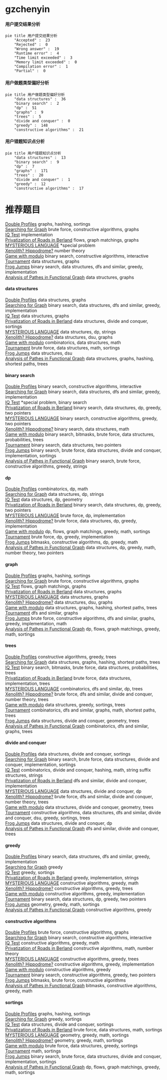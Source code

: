 # gzchenyin
<!-- tabs:start -->
#### **用户提交结果分析**

```mermaid
pie title 用户提交结果分析
    "Accepted" :  23
    "Rejected" :  0
    "Wrong answer" :  19
    "Runtime error" :  4
    "Time limit exceeded" :  3
    "Memory limit exceeded" :  0
    "Compilation error" :  1
    "Partial" :  0
```
#### **用户做题类型偏好分析**

```mermaid
pie title 用户做题类型偏好分析
    "data structures" :  36
    "binary search" :  2
    "dp" :  51
    "graphs" :  9
    "trees" :  5
    "divide and conquer" :  0
    "greedy" :  148
    "constructive algorithms" :  21
```
#### **用户错题知识点分析**

```mermaid
pie title 用户错题知识点分析
    "data structures" :  13
    "binary search" :  9
    "dp" :  7
    "graphs" :  171
    "trees" :  20
    "divide and conquer" :  1
    "greedy" :  12
    "constructive algorithms" :  17
```
<!-- tabs:end -->
# 推荐题目
[Double Profiles](http://codeforces.com/problemset/problem/154/C)		graphs,
                        hashing,
                        sortings		  
[Searching for Graph](http://codeforces.com/problemset/problem/402/C)		brute force,
                        constructive algorithms,
                        graphs		  
[IQ Test](http://codeforces.com/problemset/problem/328/A)		implementation		  
[Privatization of Roads in Berland](http://codeforces.com/problemset/problem/1070/I)		flows,
                        graph matchings,
                        graphs		  
[MYSTERIOUS LANGUAGE](http://codeforces.com/problemset/problem/171/E)		*special problem		  
[Xenolith? Hippodrome?](http://codeforces.com/problemset/problem/1505/D)		number theory		  
[Game with modulo](https://codeforces.com/contest/1104/problem/D)		binary search,
                        constructive algorithms,
                        interactive		  
[Tournament](http://codeforces.com/problemset/problem/878/C)		data structures,
                        graphs		  
[Frog Jumps](http://codeforces.com/problemset/problem/1324/C)		binary search,
                        data structures,
                        dfs and similar,
                        greedy,
                        implementation		  
[Analysis of Pathes in Functional Graph](http://codeforces.com/problemset/problem/702/E)		data structures,
                        graphs		  
<!-- tabs:start -->
#### **data structures**
[Double Profiles](http://codeforces.com/problemset/problem/878/C)		data structures,
                        graphs		  
[Searching for Graph](http://codeforces.com/problemset/problem/1324/C)		binary search,
                        data structures,
                        dfs and similar,
                        greedy,
                        implementation		  
[IQ Test](http://codeforces.com/problemset/problem/702/E)		data structures,
                        graphs		  
[Privatization of Roads in Berland](http://codeforces.com/problemset/problem/459/D)		data structures,
                        divide and conquer,
                        sortings		  
[MYSTERIOUS LANGUAGE](http://codeforces.com/problemset/problem/1366/G)		data structures,
                        dp,
                        strings		  
[Xenolith? Hippodrome?](http://codeforces.com/problemset/problem/813/F)		data structures,
                        dsu,
                        graphs		  
[Game with modulo](http://codeforces.com/problemset/problem/283/E)		combinatorics,
                        data structures,
                        math		  
[Tournament](http://codeforces.com/problemset/problem/538/F)		brute force,
                        data structures,
                        math,
                        sortings		  
[Frog Jumps](http://codeforces.com/problemset/problem/566/D)		data structures,
                        dsu		  
[Analysis of Pathes in Functional Graph](http://codeforces.com/problemset/problem/763/D)		data structures,
                        graphs,
                        hashing,
                        shortest paths,
                        trees		  
#### **binary search**
[Double Profiles](https://codeforces.com/contest/1104/problem/D)		binary search,
                        constructive algorithms,
                        interactive		  
[Searching for Graph](http://codeforces.com/problemset/problem/1324/C)		binary search,
                        data structures,
                        dfs and similar,
                        greedy,
                        implementation		  
[IQ Test](http://codeforces.com/problemset/problem/1170/E)		*special problem,
                        binary search		  
[Privatization of Roads in Berland](http://codeforces.com/problemset/problem/1492/C)		binary search,
                        data structures,
                        dp,
                        greedy,
                        two pointers		  
[MYSTERIOUS LANGUAGE](http://codeforces.com/problemset/problem/1463/D)		binary search,
                        constructive algorithms,
                        greedy,
                        two pointers		  
[Xenolith? Hippodrome?](http://codeforces.com/problemset/problem/1490/G)		binary search,
                        data structures,
                        math		  
[Game with modulo](http://codeforces.com/problemset/problem/1479/D)		binary search,
                        bitmasks,
                        brute force,
                        data structures,
                        probabilities,
                        trees		  
[Tournament](http://codeforces.com/problemset/problem/1436/E)		binary search,
                        data structures,
                        two pointers		  
[Frog Jumps](http://codeforces.com/problemset/problem/1461/D)		binary search,
                        brute force,
                        data structures,
                        divide and conquer,
                        implementation,
                        sortings		  
[Analysis of Pathes in Functional Graph](http://codeforces.com/problemset/problem/1493/C)		binary search,
                        brute force,
                        constructive algorithms,
                        greedy,
                        strings		  
#### **dp**
[Double Profiles](http://codeforces.com/problemset/problem/439/E)		combinatorics,
                        dp,
                        math		  
[Searching for Graph](http://codeforces.com/problemset/problem/1366/G)		data structures,
                        dp,
                        strings		  
[IQ Test](http://codeforces.com/problemset/problem/932/F)		data structures,
                        dp,
                        geometry		  
[Privatization of Roads in Berland](http://codeforces.com/problemset/problem/1492/C)		binary search,
                        data structures,
                        dp,
                        greedy,
                        two pointers		  
[MYSTERIOUS LANGUAGE](https://codeforces.com/contest/1457/problem/C)		brute force,
                        dp,
                        implementation		  
[Xenolith? Hippodrome?](http://codeforces.com/problemset/problem/1491/C)		brute force,
                        data structures,
                        dp,
                        greedy,
                        implementation		  
[Game with modulo](http://codeforces.com/problemset/problem/1437/C)		dp,
                        flows,
                        graph matchings,
                        greedy,
                        math,
                        sortings		  
[Tournament](http://codeforces.com/problemset/problem/1499/B)		brute force,
                        dp,
                        greedy,
                        implementation		  
[Frog Jumps](http://codeforces.com/problemset/problem/1491/D)		bitmasks,
                        constructive algorithms,
                        dp,
                        greedy,
                        math		  
[Analysis of Pathes in Functional Graph](http://codeforces.com/problemset/problem/1497/E1)		data structures,
                        dp,
                        greedy,
                        math,
                        number theory,
                        two pointers		  
#### **graph**
[Double Profiles](http://codeforces.com/problemset/problem/154/C)		graphs,
                        hashing,
                        sortings		  
[Searching for Graph](http://codeforces.com/problemset/problem/402/C)		brute force,
                        constructive algorithms,
                        graphs		  
[IQ Test](http://codeforces.com/problemset/problem/1070/I)		flows,
                        graph matchings,
                        graphs		  
[Privatization of Roads in Berland](http://codeforces.com/problemset/problem/878/C)		data structures,
                        graphs		  
[MYSTERIOUS LANGUAGE](http://codeforces.com/problemset/problem/702/E)		data structures,
                        graphs		  
[Xenolith? Hippodrome?](http://codeforces.com/problemset/problem/813/F)		data structures,
                        dsu,
                        graphs		  
[Game with modulo](http://codeforces.com/problemset/problem/763/D)		data structures,
                        graphs,
                        hashing,
                        shortest paths,
                        trees		  
[Tournament](http://codeforces.com/problemset/problem/744/A)		dfs and similar,
                        graphs		  
[Frog Jumps](http://codeforces.com/problemset/problem/1487/C)		brute force,
                        constructive algorithms,
                        dfs and similar,
                        graphs,
                        greedy,
                        implementation,
                        math		  
[Analysis of Pathes in Functional Graph](http://codeforces.com/problemset/problem/1437/C)		dp,
                        flows,
                        graph matchings,
                        greedy,
                        math,
                        sortings		  
#### **trees**
[Double Profiles](https://codeforces.com/contest/1247/problem/F)		constructive algorithms,
                        greedy,
                        trees		  
[Searching for Graph](http://codeforces.com/problemset/problem/763/D)		data structures,
                        graphs,
                        hashing,
                        shortest paths,
                        trees		  
[IQ Test](http://codeforces.com/problemset/problem/1479/D)		binary search,
                        bitmasks,
                        brute force,
                        data structures,
                        probabilities,
                        trees		  
[Privatization of Roads in Berland](http://codeforces.com/problemset/problem/1511/C)		brute force,
                        data structures,
                        implementation,
                        trees		  
[MYSTERIOUS LANGUAGE](http://codeforces.com/problemset/problem/1499/F)		combinatorics,
                        dfs and similar,
                        dp,
                        trees		  
[Xenolith? Hippodrome?](http://codeforces.com/problemset/problem/1491/E)		brute force,
                        dfs and similar,
                        divide and conquer,
                        number theory,
                        trees		  
[Game with modulo](http://codeforces.com/problemset/problem/1466/D)		data structures,
                        greedy,
                        sortings,
                        trees		  
[Tournament](http://codeforces.com/problemset/problem/1495/D)		combinatorics,
                        dfs and similar,
                        graphs,
                        math,
                        shortest paths,
                        trees		  
[Frog Jumps](http://codeforces.com/problemset/problem/1303/G)		data structures,
                        divide and conquer,
                        geometry,
                        trees		  
[Analysis of Pathes in Functional Graph](http://codeforces.com/problemset/problem/1454/E)		combinatorics,
                        dfs and similar,
                        graphs,
                        trees		  
#### **divide and conquer**
[Double Profiles](http://codeforces.com/problemset/problem/459/D)		data structures,
                        divide and conquer,
                        sortings		  
[Searching for Graph](http://codeforces.com/problemset/problem/1461/D)		binary search,
                        brute force,
                        data structures,
                        divide and conquer,
                        implementation,
                        sortings		  
[IQ Test](http://codeforces.com/problemset/problem/1466/G)		combinatorics,
                        divide and conquer,
                        hashing,
                        math,
                        string suffix structures,
                        strings		  
[Privatization of Roads in Berland](http://codeforces.com/problemset/problem/1490/D)		dfs and similar,
                        divide and conquer,
                        implementation		  
[MYSTERIOUS LANGUAGE](https://codeforces.com/contest/1483/problem/C)		data structures,
                        divide and conquer,
                        dp		  
[Xenolith? Hippodrome?](http://codeforces.com/problemset/problem/1491/E)		brute force,
                        dfs and similar,
                        divide and conquer,
                        number theory,
                        trees		  
[Game with modulo](http://codeforces.com/problemset/problem/1303/G)		data structures,
                        divide and conquer,
                        geometry,
                        trees		  
[Tournament](http://codeforces.com/problemset/problem/1494/D)		constructive algorithms,
                        data structures,
                        dfs and similar,
                        divide and conquer,
                        dsu,
                        greedy,
                        sortings,
                        trees		  
[Frog Jumps](http://codeforces.com/problemset/problem/1482/E)		data structures,
                        divide and conquer,
                        dp		  
[Analysis of Pathes in Functional Graph](http://codeforces.com/problemset/problem/566/C)		dfs and similar,
                        divide and conquer,
                        trees		  
#### **greedy**
[Double Profiles](http://codeforces.com/problemset/problem/1324/C)		binary search,
                        data structures,
                        dfs and similar,
                        greedy,
                        implementation		  
[Searching for Graph](http://codeforces.com/problemset/problem/1136/D)		greedy		  
[IQ Test](http://codeforces.com/problemset/problem/1008/B)		greedy,
                        sortings		  
[Privatization of Roads in Berland](http://codeforces.com/problemset/problem/1051/A)		greedy,
                        implementation,
                        strings		  
[MYSTERIOUS LANGUAGE](http://codeforces.com/problemset/problem/1042/C)		constructive algorithms,
                        greedy,
                        math		  
[Xenolith? Hippodrome?](https://codeforces.com/contest/1247/problem/F)		constructive algorithms,
                        greedy,
                        trees		  
[Game with modulo](http://codeforces.com/problemset/problem/1371/D)		constructive algorithms,
                        greedy,
                        implementation		  
[Tournament](http://codeforces.com/problemset/problem/1492/C)		binary search,
                        data structures,
                        dp,
                        greedy,
                        two pointers		  
[Frog Jumps](https://codeforces.com/contest/1496/problem/C)		geometry,
                        greedy,
                        math,
                        sortings		  
[Analysis of Pathes in Functional Graph](http://codeforces.com/problemset/problem/1493/A)		constructive algorithms,
                        greedy		  
#### **constructive algorithms**
[Double Profiles](http://codeforces.com/problemset/problem/402/C)		brute force,
                        constructive algorithms,
                        graphs		  
[Searching for Graph](https://codeforces.com/contest/1104/problem/D)		binary search,
                        constructive algorithms,
                        interactive		  
[IQ Test](http://codeforces.com/problemset/problem/1042/C)		constructive algorithms,
                        greedy,
                        math		  
[Privatization of Roads in Berland](http://codeforces.com/problemset/problem/1370/B)		constructive algorithms,
                        math,
                        number theory		  
[MYSTERIOUS LANGUAGE](https://codeforces.com/contest/1247/problem/F)		constructive algorithms,
                        greedy,
                        trees		  
[Xenolith? Hippodrome?](http://codeforces.com/problemset/problem/1371/D)		constructive algorithms,
                        greedy,
                        implementation		  
[Game with modulo](http://codeforces.com/problemset/problem/1493/A)		constructive algorithms,
                        greedy		  
[Tournament](http://codeforces.com/problemset/problem/1463/D)		binary search,
                        constructive algorithms,
                        greedy,
                        two pointers		  
[Frog Jumps](https://codeforces.com/contest/1456/problem/B)		bitmasks,
                        brute force,
                        constructive algorithms		  
[Analysis of Pathes in Functional Graph](http://codeforces.com/problemset/problem/1492/D)		bitmasks,
                        constructive algorithms,
                        greedy,
                        math		  
#### **sortings**
[Double Profiles](http://codeforces.com/problemset/problem/154/C)		graphs,
                        hashing,
                        sortings		  
[Searching for Graph](http://codeforces.com/problemset/problem/1008/B)		greedy,
                        sortings		  
[IQ Test](http://codeforces.com/problemset/problem/459/D)		data structures,
                        divide and conquer,
                        sortings		  
[Privatization of Roads in Berland](http://codeforces.com/problemset/problem/538/F)		brute force,
                        data structures,
                        math,
                        sortings		  
[MYSTERIOUS LANGUAGE](https://codeforces.com/contest/1496/problem/C)		geometry,
                        greedy,
                        math,
                        sortings		  
[Xenolith? Hippodrome?](http://codeforces.com/problemset/problem/1495/A)		geometry,
                        greedy,
                        math,
                        sortings		  
[Game with modulo](http://codeforces.com/problemset/problem/1497/A)		brute force,
                        data structures,
                        greedy,
                        sortings		  
[Tournament](http://codeforces.com/problemset/problem/1427/A)		math,
                        sortings		  
[Frog Jumps](http://codeforces.com/problemset/problem/1461/D)		binary search,
                        brute force,
                        data structures,
                        divide and conquer,
                        implementation,
                        sortings		  
[Analysis of Pathes in Functional Graph](http://codeforces.com/problemset/problem/1437/C)		dp,
                        flows,
                        graph matchings,
                        greedy,
                        math,
                        sortings		  
<!-- tabs:end -->

